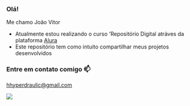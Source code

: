 ### Olá!

Me chamo João Vitor

- Atualmente estou realizando o curso 'Repositório Digital atráves da plataforma [Alura](https://www.alura.com.br/)
- Este repositório tem como intuito compartilhar meus projetos desenvolvidos


### Entre em contato comigo 📫

hhyperdraulic@gmail.com




![](https://media1.tenor.com/m/8AegFZcEbNAAAAAd/volvo740-volvo.gif)

